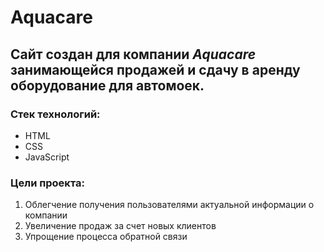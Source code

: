 # Aquacare
## Сайт создан для компании *Aquacare* занимающейся продажей и сдачу в аренду оборудование для автомоек.
### Стек технологий:
* HTML
* CSS
* JavaScript
### Цели проекта:
1. Облегчение получения пользователями актуальной информации о компании
2. Увеличение продаж за счет новых клиентов
3. Упрощение процесса обратной связи
